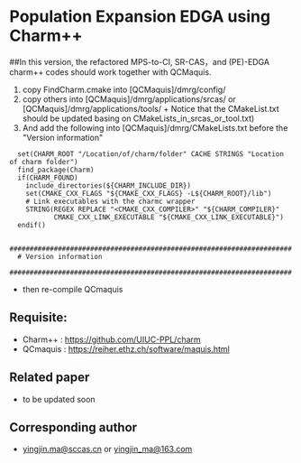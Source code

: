 # Population Expansion EDGA using Charm++ 

##In this version, the refactored MPS-to-CI, SR-CAS，and (PE)-EDGA charm++ codes should work together with QCMaquis.

   1. copy FindCharm.cmake  into    [QCMaquis]/dmrg/config/
   2. copy others           into    [QCMaquis]/dmrg/applications/srcas/ or [QCMaquis]/dmrg/applications/tools/
     + Notice that the CMakeList.txt should be updated basing on CMakeLists_in_srcas_or_tool.txt)
   3. And add the following into [QCMaquis]/dmrg/CMakeLists.txt before the "Version information"

```
  set(CHARM_ROOT "/Location/of/charm/folder" CACHE STRINGS "Location of charm folder")
  find_package(Charm)
  if(CHARM_FOUND)
    include_directories(${CHARM_INCLUDE_DIR})
    set(CMAKE_CXX_FLAGS "${CMAKE_CXX_FLAGS} -L${CHARM_ROOT}/lib")
    # Link executables with the charmc wrapper
    STRING(REGEX REPLACE "<CMAKE_CXX_COMPILER>" "${CHARM_COMPILER}"
           CMAKE_CXX_LINK_EXECUTABLE "${CMAKE_CXX_LINK_EXECUTABLE}")
  endif()

  ######################################################################
  # Version information
  ######################################################################
```
   + then re-compile QCmaquis

## Requisite:

  + Charm++  : https://github.com/UIUC-PPL/charm
  + QCmaquis : https://reiher.ethz.ch/software/maquis.html

## Related paper
  + to be updated soon

## Corresponding author
  + yingjin.ma@sccas.cn or yingjin_ma@163.com
